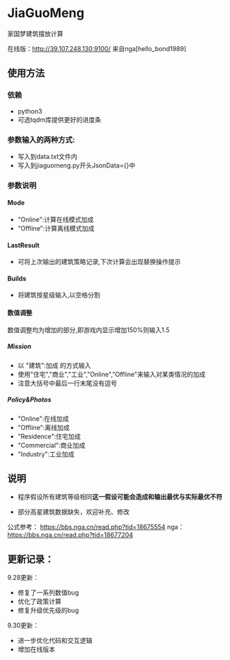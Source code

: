 # JiaGuoMeng
家国梦建筑摆放计算

在线版：http://39.107.248.130:9100/ 来自nga[hello_bond1989]
## 使用方法

### 依赖
- python3
- 可选tqdm库提供更好的进度条
### 参数输入的两种方式:
- 写入到data.txt文件内
- 写入到jiaguomeng.py开头JsonData={}中
### 参数说明
#### Mode
- "Online":计算在线模式加成
- "Offline":计算离线模式加成
#### LastResult
- 可将上次输出的建筑策略记录,下次计算会出现替换操作提示
#### Builds
- 将建筑按星级输入,以空格分割
#### 数值调整
数值调整均为增加的部分,即游戏内显示增加150%则输入1.5
##### Mission
- 以 "建筑":加成 的方式输入
- 使用"住宅","商业","工业","Online","Offline"来输入对某类情况的加成
- 注意大括号中最后一行末尾没有逗号
##### Policy&Photos
- "Online":在线加成
- "Offline":离线加成
- "Residence":住宅加成
- "Commercial":商业加成
- "Industry":工业加成

## 说明

- 程序假设所有建筑等级相同**这一假设可能会造成和输出最优与实际最优不符**

- 部分高星建筑数据缺失，欢迎补充、修改


公式参考： https://bbs.nga.cn/read.php?tid=18675554
nga：https://bbs.nga.cn/read.php?tid=18677204

## 更新记录：

9.28更新：
- 修复了一系列数值bug
- 优化了政策计算
- 修复升级优先级的bug

9.30更新：
- 进一步优化代码和交互逻辑
- 增加在线版本
